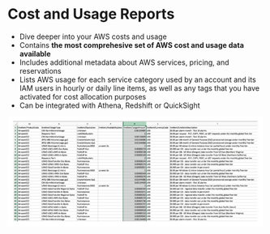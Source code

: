# Cost and Usage Reports

- Dive deeper into your AWS costs and usage
- Contains **the most comprehesive set of AWS cost and usage data available**
- Includes additional metadata about AWS services, pricing, and reservations
- Lists AWS usage for each service category used by an account and its IAM users in hourly or daily line items, as well as any tags that you have activated for cost allocation purposes
- Can be integrated with Athena, Redshift or QuickSight

![Cost and Usage Reports](../../images/account/cost_and_usage_reports.png)